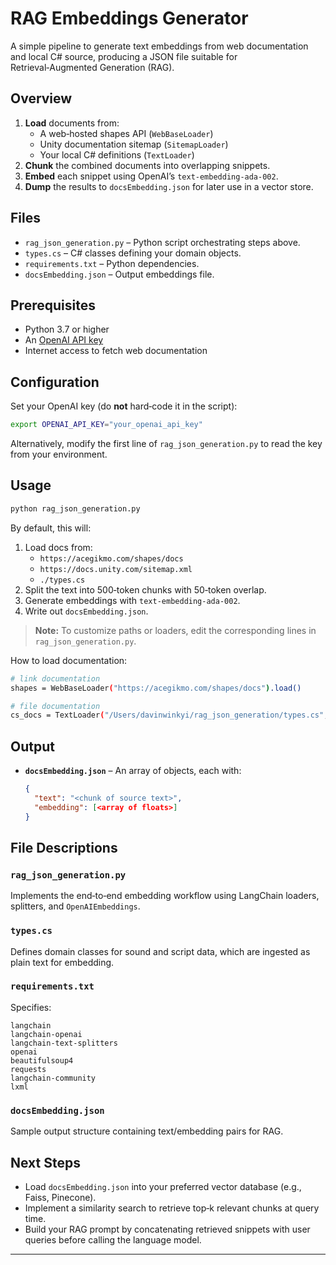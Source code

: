 # RAG Embeddings Generator

A simple pipeline to generate text embeddings from web documentation and local C# source, producing a JSON file suitable for Retrieval‑Augmented Generation (RAG).

## Overview

1. **Load** documents from:
   - A web‑hosted shapes API (`WebBaseLoader`)  
   - Unity documentation sitemap (`SitemapLoader`)  
   - Your local C# definitions (`TextLoader`)  
2. **Chunk** the combined documents into overlapping snippets.  
3. **Embed** each snippet using OpenAI’s `text-embedding-ada-002`.  
4. **Dump** the results to `docsEmbedding.json` for later use in a vector store.

## Files

- `rag_json_generation.py` – Python script orchestrating steps above.  
- `types.cs` – C# classes defining your domain objects.  
- `requirements.txt` – Python dependencies.  
- `docsEmbedding.json` – Output embeddings file.

## Prerequisites

- Python 3.7 or higher  
- An [OpenAI API key][openai]  
- Internet access to fetch web documentation  

## Configuration

Set your OpenAI key (do **not** hard‑code it in the script):

```bash
export OPENAI_API_KEY="your_openai_api_key"
```

Alternatively, modify the first line of `rag_json_generation.py` to read the key from your environment.

## Usage

```bash
python rag_json_generation.py
```

By default, this will:

1. Load docs from:
   - `https://acegikmo.com/shapes/docs`  
   - `https://docs.unity.com/sitemap.xml`  
   - `./types.cs`  
2. Split the text into 500‑token chunks with 50‑token overlap.  
3. Generate embeddings with `text-embedding-ada-002`.  
4. Write out `docsEmbedding.json`.

> **Note:** To customize paths or loaders, edit the corresponding lines in `rag_json_generation.py`.

How to load documentation:
```bash
# link documentation
shapes = WebBaseLoader("https://acegikmo.com/shapes/docs").load()

# file documentation
cs_docs = TextLoader("/Users/davinwinkyi/rag_json_generation/types.cs", encoding="utf-8").load()
```

## Output

- **`docsEmbedding.json`** – An array of objects, each with:
  ```json
  {
    "text": "<chunk of source text>",
    "embedding": [<array of floats>]
  }
  ```

## File Descriptions

### `rag_json_generation.py`  
Implements the end‑to‑end embedding workflow using LangChain loaders, splitters, and `OpenAIEmbeddings`.

### `types.cs`  
Defines domain classes for sound and script data, which are ingested as plain text for embedding.

### `requirements.txt`  
Specifies:
```
langchain
langchain-openai
langchain-text-splitters
openai
beautifulsoup4
requests
langchain-community
lxml
```

### `docsEmbedding.json`  
Sample output structure containing text/embedding pairs for RAG.

## Next Steps

- Load `docsEmbedding.json` into your preferred vector database (e.g., Faiss, Pinecone).  
- Implement a similarity search to retrieve top‑k relevant chunks at query time.  
- Build your RAG prompt by concatenating retrieved snippets with user queries before calling the language model.

---

[openai]: https://platform.openai.com/
